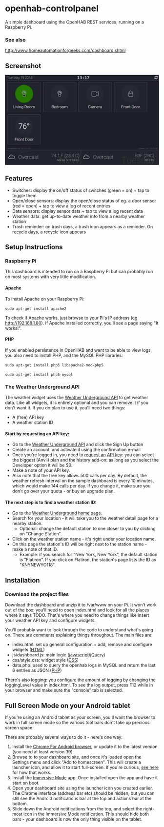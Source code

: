 # openhab-controlpanel
A simple dashboard using the OpenHAB REST services, running on a Raspberry Pi.

### See also

http://www.homeautomationforgeeks.com/dashboard.shtml

## Screenshot

![Example setup](https://github.com/HomeAutomationForGeeks/openhab-controlpanel/raw/master/screenshots/screenshot1.png)

## Features

* Switches: display the on/off status of switches (green = on) + tap to toggle them
* Open/close sensors: display the open/close status of eg. a door sensor (red = open) + tap to view a log of recent entries
* Data sensors: display sensor data + tap to view a log recent data
* Weather data: get up-to-date weather info from a nearby weather station
* Trash reminder: on trash days, a trash icon appears as a reminder. On recycle days, a recycle icon appears

## Setup Instructions

### Raspberry Pi
This dashboard is intended to run on a Raspberry Pi but can probably run on most systems with very little modification.

#### Apache
To install Apache on your Raspberry Pi:

`sudo apt-get install apache2`

To check if Apache works, just browse to your Pi's IP address (eg. http://192.168.1.80). If Apache installed correctly, you'll see a page saying "It works!".

#### PHP

If you enabled persistence in OpenHAB and want to be able to view logs, you also need to install PHP, and the MySQL PHP libraries:

`sudo apt-get install php5 libapache2-mod-php5`

`sudo apt-get install php5-mysql`

### The Weather Underground API

The weather widget uses the [Weather Underground API](http://www.wunderground.com/weather/api/) to get weather data. Like all widgets, it is entirely optional and you can remove it if you don't want it. If you do plan to use it, you'll need two things:

* A (free) API key
* A weather station ID

#### Start by requesting an API key:

* Go to the [Weather Underground API](http://www.wunderground.com/weather/api/) and click the Sign Up button
* Create an account, and activate it using the confirmation e-mail
* Once you're logged in, you need to [request an API key](http://www.wunderground.com/weather/api/d/pricing.html): you can select the biggest (Anvil) plan and the history add-on: as long as you select the Developer option it will be $0.
* Make a note of your API key.
* Also note that the free key allows 500 calls per day. By default, the weather refresh interval on the sample dashboard is every 10 minutes, which would make 144 calls per day. If you change it, make sure you don't go over your quota - or buy an upgrade plan.

#### The next step is to find a weather station ID:

* Go to the [Weather Underground home page](http://www.wunderground.com/).
* Search for your location - it will take you to the weather detail page for a nearby station.
  * Optional: change the default station to one closer to you by clicking on "Change Station".
* Click on the weather station name - it's right under your location name.
* On this page the station's ID will be right next to the station name - make a note of that ID.
  * Example: if you search for "New York, New York", the default station is "Flatiron". If you click on Flatiron, the station's page lists the ID as "KNYNEWYO118".

## Installation

### Download the project files

Download the dashboard and unzip it to /var/www on your Pi. It won't work out of the box: you'll need to open index.html and look for all the places where it says TODO. That's where you need to change things like insert your weather API key and configure widgets.

You'll probably want to look through the code to understand what's going on. There are comments explaining things throughout. 
The main files are:

* index.html: set up general configuration + add, remove and configure widgets ([HTML](http://www.w3schools.com/html/))
* js/dashboard.js: main logic ([javascript](http://www.w3schools.com/js/)/[jQuery](https://jquery.com/))
* css/style.css: widget style ([CSS](http://www.w3schools.com/css/))
* data.php: used to query the openhab logs in MySQL and return the last 6 entries as JSON ([PHP](http://www.w3schools.com/php/))

There's also logging: you configure the amount of logging by changing the loggingLevel value in index.html. To see the log output, press F12 while in your browser and make sure the "console" tab is selected.

## Full Screen Mode on your Android tablet

If you're using an Android tablet as your screen, you'll want the browser to work in full screen mode so the various tool bars don't take up precious screen space.

There are probably several ways to do it - here's one way:

1. Install the [Chrome For Android browser](https://play.google.com/store/apps/details?id=com.android.chrome), or update it to the latest version (you need at least version 39).
2. Browse to to your dashboard site, and once it's loaded open the Settings menu and click "Add to homescreen". This will create a launcher icon, and allow it to start full-screen. If you're curious, [see here](https://developer.chrome.com/multidevice/android/installtohomescreen) for how that works.
3. Install the [Immersive Mode](https://play.google.com/store/apps/details?id=com.gmd.immersive) app. Once installed open the app and have it start on boot.
4. Open your dashboard site using the launcher icon you created earlier. The Chrome interface (address bar etc) should be hidden, but you can still see the Android notifications bar at the top and actions bar at the bottom.
5. Slide down the Android notifications from the top, and select the right-most icon in the Immersive Mode notification. This should hide both bars - your dashboard is now the only thing visible on the tablet.
